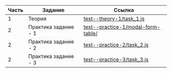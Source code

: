 | Часть | Задание | Ссылка |
| --- | --- | --- |
| 1 | Теория | [test--theory-1/task_1.js](./test--theory-1/task_1.js) |
| 2 | Практика задание - 1 | [test--practice-1/modal-form-table/](https://antikab.github.io/arseny_prosvetov-test/) |
| 2 | Практика задание - 2 | [test--practice-2/task_2.js](./test--practice-2/task_2.js) |
| 2 | Практика задание - 3 | [test--practice-3/task_3.js](./test--practice-3/task_3.js) |